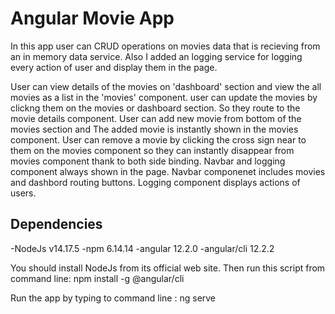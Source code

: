 # Angular Movie App

In this app user can CRUD operations on movies data that is recieving from an in memory data service.
Also I added an logging service for logging every action of user and display them in the page.

User can view  details of the movies on 'dashboard' section and view the all movies as a list in the 'movies' component.
user can  update the movies by clickng them on the movies or dashboard section. So they route to the movie details component.
User can add new movie from bottom of the movies section and The added movie is instantly shown in the movies component.
User can remove a movie by clicking the cross sign near to them on the movies component so they can instantly disappear from movies component thank to both side binding.
Navbar and logging component always shown in the page. Navbar componenet includes movies and dashbord routing buttons. Logging component displays actions of users.

## Dependencies
-NodeJs v14.17.5
-npm 6.14.14
-angular 12.2.0
-angular/cli 12.2.2

You should install NodeJs from its official web site. Then run this script from command line:
npm install -g @angular/cli

Run the app by typing to command line : ng serve
